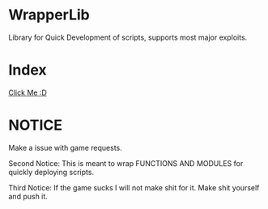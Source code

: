# WrapperLib
Library for Quick Development of scripts, supports most major exploits.

# Index
[Click Me :D](games)

# NOTICE
Make a issue with game requests. 

Second Notice: This is meant to wrap FUNCTIONS AND MODULES for quickly deploying scripts. 

Third Notice: If the game sucks I will not make shit for it. Make shit yourself and push it.
